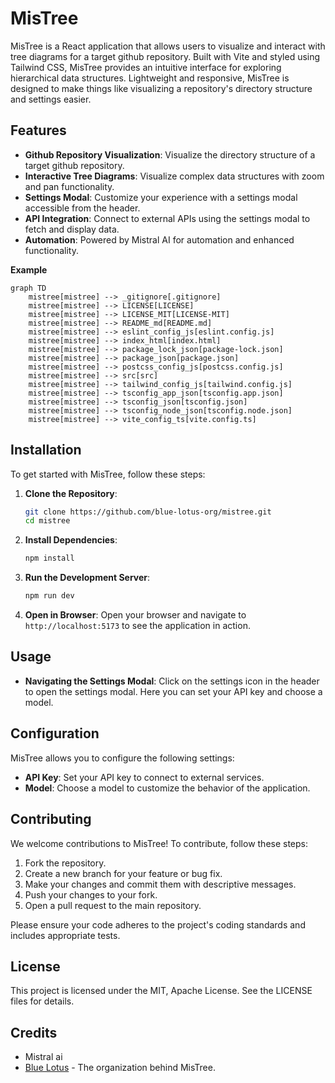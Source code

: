 # MisTree

MisTree is a React application that allows users to visualize and interact with tree diagrams for a target github repository. Built with Vite and styled using Tailwind CSS, MisTree provides an intuitive interface for exploring hierarchical data structures. Lightweight and responsive, MisTree is designed to make things like visualizing a repository's directory structure and settings easier.

## Features

- **Github Repository Visualization**: Visualize the directory structure of a target github repository.
- **Interactive Tree Diagrams**: Visualize complex data structures with zoom and pan functionality.
- **Settings Modal**: Customize your experience with a settings modal accessible from the header.
- **API Integration**: Connect to external APIs using the settings modal to fetch and display data.
- **Automation**: Powered by Mistral AI for automation and enhanced functionality.

**Example**
```mermaid
graph TD
    mistree[mistree] --> _gitignore[.gitignore]
    mistree[mistree] --> LICENSE[LICENSE]
    mistree[mistree] --> LICENSE_MIT[LICENSE-MIT]
    mistree[mistree] --> README_md[README.md]
    mistree[mistree] --> eslint_config_js[eslint.config.js]
    mistree[mistree] --> index_html[index.html]
    mistree[mistree] --> package_lock_json[package-lock.json]
    mistree[mistree] --> package_json[package.json]
    mistree[mistree] --> postcss_config_js[postcss.config.js]
    mistree[mistree] --> src[src]
    mistree[mistree] --> tailwind_config_js[tailwind.config.js]
    mistree[mistree] --> tsconfig_app_json[tsconfig.app.json]
    mistree[mistree] --> tsconfig_json[tsconfig.json]
    mistree[mistree] --> tsconfig_node_json[tsconfig.node.json]
    mistree[mistree] --> vite_config_ts[vite.config.ts]
```

## Installation

To get started with MisTree, follow these steps:

1. **Clone the Repository**:
   ```bash
   git clone https://github.com/blue-lotus-org/mistree.git
   cd mistree
   ```

2. **Install Dependencies**:
   ```bash
   npm install
   ```

3. **Run the Development Server**:
   ```bash
   npm run dev
   ```

4. **Open in Browser**:
   Open your browser and navigate to `http://localhost:5173` to see the application in action.

## Usage

- **Navigating the Settings Modal**: Click on the settings icon in the header to open the settings modal. Here you can set your API key and choose a model.

## Configuration

MisTree allows you to configure the following settings:

- **API Key**: Set your API key to connect to external services.
- **Model**: Choose a model to customize the behavior of the application.

## Contributing

We welcome contributions to MisTree! To contribute, follow these steps:

1. Fork the repository.
2. Create a new branch for your feature or bug fix.
3. Make your changes and commit them with descriptive messages.
4. Push your changes to your fork.
5. Open a pull request to the main repository.

Please ensure your code adheres to the project's coding standards and includes appropriate tests.

## License

This project is licensed under the MIT, Apache License. See the LICENSE files for details.

## Credits
- Mistral ai
- [Blue Lotus](https://lotuschain.org) - The organization behind MisTree.
